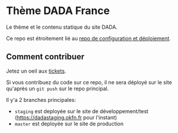 # Thème DADA France

Le thème et le contenu statique du site DADA.

Ce repo est étroitement lié au [repo de configuration et déploiement](https://github.com/okfnfr/dada-core).

## Comment contribuer

Jetez un oeil aux [tickets](https://github.com/okfnfr/dada-france-theme/issues).

Si vous contribuez du code sur ce repo, il ne sera déployé sur le site qu'après un `git push` sur le repo principal.

Il y'a 2 branches principales:

- `staging` est deployée sur le site de développement/test (https://dadastaging.okfn.fr pour l'instant)
- `master` est deployée sur le site de production

